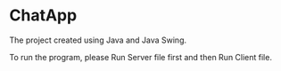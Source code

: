 # ChatApp

The project created using Java and Java Swing.

To run the program, please Run Server file first and then Run Client file.

